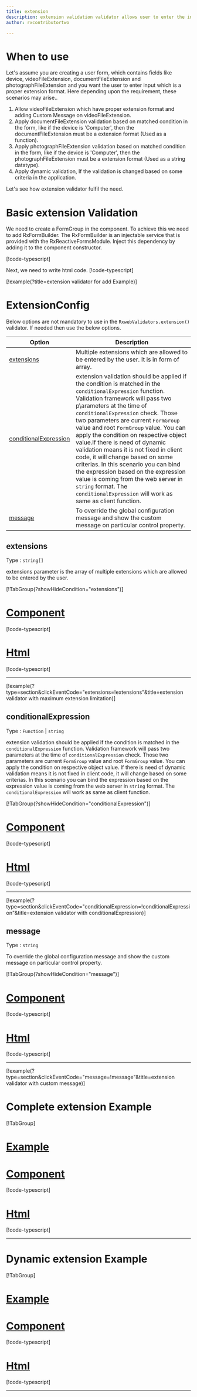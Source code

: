 ```yaml
---
title: extension
description: extension validation validator allows user to enter the input which is in the proper extension format.
author: rxcontributortwo

---
```

# When to use
Let's assume you are creating a user form, which contains fields like device, videoFileExtension, documentFileExtension and photographFileExtension and you want the user to enter input which is a proper extension format. Here depending upon the requirement, these scenarios may arise..

1. Allow videoFileExtension which have proper extension format and adding Custom Message on videoFileExtension.
2. Apply documentFileExtension validation based on matched condition in the form, like if the device is 'Computer', then the documentFileExtension must be a extension format (Used as a function).
3. Apply photographFileExtension validation based on matched condition in the form, like if the device is 'Computer', then the photographFileExtension must be a extension format (Used as a string datatype).
4. Apply dynamic validation, If the validation is changed based on some criteria in the application.

Let's see how extension validator fulfil the need.

# Basic extension Validation

We need to create a FormGroup in the component. To achieve this we need to add RxFormBuilder. The RxFormBuilder is an injectable service that is provided with the RxReactiveFormsModule. Inject this dependency by adding it to the component constructor.

[!code-typescript[](\assets\examples\reactive-form-validators\validators\extension\add\extension-add.component.ts?type=section)]

Next, we need to write html code.
[!code-typescript[](\assets\examples\reactive-form-validators\validators\extension\add\extension-add.component.html?type=section)]

[!example(?title=extension validator for add Example)]
<app-extension-add-validator></app-extension-add-validator>


# ExtensionConfig
Below options are not mandatory to use in the `RxwebValidators.extension()` validator. If needed then use the below options.

|Option | Description |
|--- | ---- |
|[extensions](#extensions) | Multiple extensions which are allowed to be entered by the user. It is in form of array. |
|[conditionalExpression](#conditionalExpression) | extension validation should be applied if the condition is matched in the `conditionalExpression` function. Validation framework will pass two p\arameters at the time of `conditionalExpression` check. Those two parameters are current `FormGroup` value and root `FormGroup` value. You can apply the condition on respective object value.If there is need of dynamic validation means it is not fixed in client code, it will change based on some criterias. In this scenario you can bind the expression based on the expression value is coming from the web server in `string` format. The `conditionalExpression` will work as same as client function. |
|[message](#message) | To override the global configuration message and show the custom message on particular control property. |

## extensions
Type :  `string[]` 

extensions parameter is the array of multiple extensions which are allowed to be entered by the user.

[!TabGroup(?showHideCondition="extensions")]
# [Component](#tab\extensionsComponent)
[!code-typescript[](\assets\examples\reactive-form-validators\validators\extension\extensions\extension-max-extension.component.ts)]
# [Html](#tab\extensionsHtml)
[!code-typescript[](\assets\examples\reactive-form-validators\validators\extension\extensions\extension-max-extension.component.html)]
***

[!example(?type=section&clickEventCode="extensions=!extensions"&title=extension validator with maximum extension limitation)]
<app-extension-extensions-validator></app-extension-extensions-validator>

## conditionalExpression 
Type :  `Function`  |  `string` 

extension validation should be applied if the condition is matched in the `conditionalExpression` function. Validation framework will pass two parameters at the time of `conditionalExpression` check. Those two parameters are current `FormGroup` value and root `FormGroup` value. You can apply the condition on respective object value.
If there is need of dynamic validation means it is not fixed in client code, it will change based on some criterias. In this scenario you can bind the expression based on the expression value is coming from the web server in `string` format. The `conditionalExpression` will work as same as client function.

[!TabGroup(?showHideCondition="conditionalExpression")]
# [Component](#tab\conditionalExpressionComponent)
[!code-typescript[](\assets\examples\reactive-form-validators\validators\extension\conditionalExpression\extension-conditional-expressions.component.ts)]
# [Html](#tab\conditionalExpressionHtml)
[!code-typescript[](\assets\examples\reactive-form-validators\validators\extension\conditionalExpression\extension-conditional-expressions.component.html)]
***

[!example(?type=section&clickEventCode="conditionalExpression=!conditionalExpression"&title=extension validator with conditionalExpression)]
<app-extension-conditionalExpression-validator></app-extension-conditionalExpression-validator>

## message 
Type :  `string` 

To override the global configuration message and show the custom message on particular control property.

[!TabGroup(?showHideCondition="message")]
# [Component](#tab\messageComponent)
[!code-typescript[](\assets\examples\reactive-form-validators\validators\extension\message\extension-message.component.ts)]
# [Html](#tab\messageHtml)
[!code-typescript[](\assets\examples\reactive-form-validators\validators\extension\message\extension-message.component.html)]
***

[!example(?type=section&clickEventCode="message=!message"&title=extension validator with custom message)]
<app-extension-message-validator></app-extension-message-validator>

# Complete extension Example
[!TabGroup]
# [Example](#tab\completeexample)
<app-extension-complete-validator></app-extension-complete-validator>
# [Component](#tab\completecomponent)
[!code-typescript[](\assets\examples\reactive-form-validators\validators\extension\complete\extension-complete.component.ts)]
# [Html](#tab\completehtml)
[!code-typescript[](\assets\examples\reactive-form-validators\validators\extension\complete\extension-complete.component.html)]
***

# Dynamic extension Example
[!TabGroup]
# [Example](#tab\dynamicexample)
<app-extension-dynamic-validator></app-extension-dynamic-validator>
# [Component](#tab\dynamiccomponent)
[!code-typescript[](\assets\examples\reactive-form-validators\validators\extension\dynamic\extension-dynamic.component.ts)]
# [Html](#tab\dynamichtml)
[!code-typescript[](\assets\examples\reactive-form-validators\validators\extension\dynamic\extension-dynamic.component.html)]
***
